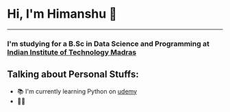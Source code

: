 # Hi, I'm Himanshu :wave:
-----------------------------------------------------------------------------------------------------------------------------------------------------------------------------------
### I'm studying for a B.Sc in Data Science and Programming at [Indian Institute of Technology Madras](https://onlinedegree.iitm.ac.in)  

## Talking about Personal Stuffs:
- 📚 I'm currently learning Python on [udemy](https://www.udemy.com)
- 👨‍💻 
